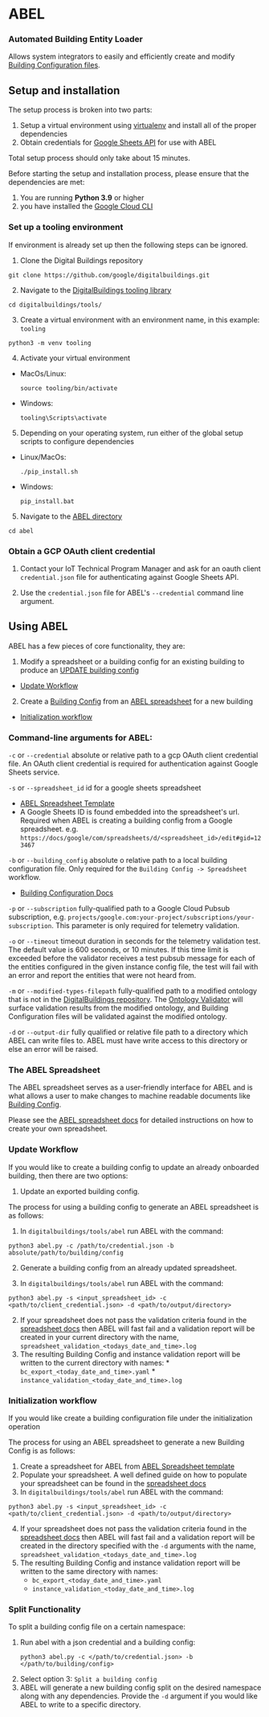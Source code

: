 # ABEL
### Automated Building Entity Loader

Allows system integrators to easily and efficiently create and
modify [Building Configuration files](../../ontology/docs/building_config.md).

## Setup and installation

The setup process is broken into two parts:

1. Setup a virtual environment using [virtualenv](https://virtualenv.pypa.io/en/latest/) and install all of the
proper dependencies
2. Obtain credentials for [Google Sheets API](https://developers.google.com/sheets/api/reference/rest) for use with
ABEL

Total setup process should only take about 15 minutes.

Before starting the setup and installation process, please ensure that the
dependencies are met:
1. You are running **Python 3.9** or higher
2. you have installed the [Google Cloud CLI](https://cloud.google.com/sdk/docs/install)

### Set up a tooling environment

If environment is already set up then the following steps can be ignored.

1. Clone the Digital Buildings repository

  ```
  git clone https://github.com/google/digitalbuildings.git
  ```

2. Navigate to the [DigitalBuildings tooling library](../../tools/)

  ```
  cd digitalbuildings/tools/
  ```

3. Create a virtual environment with an environment name, in this example: `tooling`

  ```
  python3 -m venv tooling
  ```

4. Activate your virtual environment

* MacOs/Linux:

  ```
  source tooling/bin/activate
  ```

* Windows:

  ```
  tooling\Scripts\activate
  ```

5. Depending on your operating system, run either of the global setup scripts to configure dependencies

* Linux/MacOs:
  ```
  ./pip_install.sh
  ```

* Windows:

  ```
  pip_install.bat
  ```

5. Navigate to the [ABEL directory](./)

```
cd abel
```

### Obtain a GCP OAuth client credential

1. Contact your IoT Technical Program Manager and ask for an oauth client `credential.json` file for authenticating against Google Sheets API.

2. Use the `credential.json` file for ABEL's `--credential` command line argument.

## Using ABEL
ABEL has a few pieces of core functionality, they are:
1. Modify a spreadsheet or a building config for an existing building to produce an [UPDATE building config](../../ontology/docs/building_config.md#update)
  * [Update Workflow](#update-workflow)
2. Create a [Building Config](../../ontology/docs/building_config.md) from an [ABEL spreadsheet](../../tools/abel/validators/README.md) for a new building 
  * [Initialization workflow](#initialization-workflow)

### Command-line arguments for ABEL:
`-c` or `--credential` absolute or relative path to a gcp OAuth client
credential file. An OAuth client credential is required for authentication
against Google Sheets service.

`-s` or `--spreadsheet_id` id for a google sheets spreadsheet
  * [ABEL Spreadsheet Template](https://docs.google.com/spreadsheets/d/1b6IRimNS1dAtPjkNN-fk4TirnLzOiDyyUmOKP_MhMM0/copy#gid=980240783)
  * A Google Sheets ID is found embedded into the spreadsheet's url. Required when ABEL is creating a building config from a Google spreadsheet.
  e.g. `https://docs/google/com/spreadsheets/d/<spreadsheet_id>/edit#gid=123467`

`-b` or `--building_config` absolute o relative path to a local building configuration
file. Only required for the `Building Config -> Spreadsheet` workflow.
  * [Building Configuration Docs](../../ontology/docs/building_config.md)

`-p` or `--subscription` fully-qualified path to a Google Cloud Pubsub subscription, e.g. `projects/google.com:your-project/subscriptions/your-subscription`. This parameter is only required for telemetry validation.

`-o` or `--timeout` timeout duration in seconds for the telemetry validation test. The default value is 600 seconds, or 10 minutes. If this time limit is exceeded before the validator receives a test pubsub message for each of the entities configured in the given instance config file, the test will fail with an error and report the entities that were not heard from.

`-m` or `--modified-types-filepath` fully-qualified path to a modified ontology
that is not in the [DigitalBuildings repository](../..). The [Ontology
Validator](../validators/ontology_validator) will surface validation results
from the modified ontology, and Building Configuration files will be validated
against the modified ontology.

`-d` or `--output-dir` fully qualified or relative file path to a directory which ABEL can write files to. ABEL must have write access to this directory or else an error will be raised.

### The ABEL Spreadsheet
The ABEL spreadsheet serves as a user-friendly interface for ABEL and is what
allows a user to make changes to machine readable documents like [Building
Config](../../ontology/docs/building_config.md).

Please see the [ABEL spreadsheet docs](../../tools/abel/validators/README.md) for detailed instructions on how to create your own spreadsheet.

### Update Workflow

If you would like to create a building config to update an already onboarded building, then there are two options:
1. Update an exported building config.

  The process for using a building config to generate an ABEL spreadsheet is as
  follows:

  1. In `digitalbuildings/tools/abel` run ABEL with the command:
  ```
  python3 abel.py -c /path/to/credential.json -b absolute/path/to/building/config
  ```

2. Generate a building config from an already updated spreadsheet.

  1. In `digitalbuildings/tools/abel` run ABEL with the command:
  ```
  python3 abel.py -s <input_spreadsheet_id> -c <path/to/client_credential.json> -d <path/to/output/directory>
  ```
  2. If your spreadsheet does not pass the validation criteria found in the
    [spreadsheet docs](../../tools/abel/validators/README.md) then ABEL will fast
    fail and a validation
    report will be created in your current directory with the name,
    `spreadsheet_validation_<todays_date_and_time>.log`
  3. The resulting Building Config and instance validation report will be written
    to the current directory with names:
    * `bc_export_<today_date_and_time>.yaml`
    * `instance_validation_<today_date_and_time>.log`

### Initialization workflow
If you would like create a building configuration file under the initialization operation

The process for using an ABEL spreadsheet to generate a new Building Config is as
follows:

1. Create a spreadsheet for ABEL from [ABEL Spreadsheet template](https://docs.google.com/spreadsheets/d/1tcLjFnHiXUT-xh5C1hRKiUVaUH_CzgSI8zFQ_B8q7vs/copy#gid=980240783)
2. Populate your spreadsheet. A well defined guide on how to populate your
   spreadsheet can be found in the [spreadsheet docs](../../tools/abel/validators/README.md)
3. In `digitalbuildings/tools/abel` run ABEL with the command:
```
python3 abel.py -s <input_spreadsheet_id> -c <path/to/client_credential.json> -d <path/to/output/directory>
```
4. If your spreadsheet does not pass the validation criteria found in the
   [spreadsheet docs](../../tools/abel/validators/README.md) then ABEL will fast
   fail and a validation report will be created in the directory specified with the `-d` arguments with the name,
   `spreadsheet_validation_<todays_date_and_time>.log`
5. The resulting Building Config and instance validation report will be written
   to the same directory with names:
   * `bc_export_<today_date_and_time>.yaml`
   * `instance_validation_<today_date_and_time>.log`

### Split Functionality
To split a building config file on a certain namespace:

1. Run abel with a json credential and a building config:
    ```
    python3 abel.py -c </path/to/credential.json> -b </path/to/building/config>
    ```
2. Select option 3: `Split a building config`
3. ABEL will generate a new building config split on the desired namespace
   along with any dependencies. Provide the `-d` argument if you would like ABEL to write to a specific directory.
